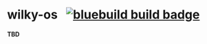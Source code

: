 # wilky-os &nbsp; [![bluebuild build badge](https://github.com/matt-y-ice/wilky-os/actions/workflows/build.yml/badge.svg)](https://github.com/matt-y-ice/wilky-os/actions/workflows/build.yml)

#### TBD
